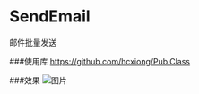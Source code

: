 # SendEmail
邮件批量发送

###使用库
https://github.com/hcxiong/Pub.Class

###效果
![图片](https://github.com/hcxiong/SendEmail/blob/master/20150418110954.jpg?raw=true)
